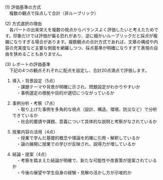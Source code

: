 (1) 評価基準の方式  
　複数の観点で採点して合計（非ルーブリック）

(2) 方式選択の理由  
　各パートの出来栄えを複数の視点からバランスよく評価したいと考えたためです。印象だけでは評価が偏る恐れがあり、逆に細かいルーブリックだと採点が複雑になりすぎる場合があります。複数観点の合計方式であれば、文章の構成や内容の充実度など主要な側面を網羅しつつ、採点基準が明確になりすぎて表現の自由を狭めることもありません。

(3) レポートの評価基準  
　下記の4つの観点それぞれに配点を設定し、合計20点満点で評価します。

1) 導入・背景設定（5点）  
　・課題テーマや背景が明確に示され、問題設定がわかりやすいか  
　・事例選定の根拠や目的が適切につながっているか  

2) 事例分析・考察（7点）  
　・取り上げた事例を多角的な視点（設計、構造、環境、防災など）で分析できているか  
　・社会的要請や課題、意義について具体的な説明と考察がなされているか  

3) 授業内容の活用（4点）  
　・授業で学んだ基礎的概念や理論を的確に引用・解釈しているか  
　・論の展開に授業での学びが反映され、説得力が増しているか  

4) 結論・提案（4点）  
　・考察を踏まえた結論が明確で、新たな可能性や改善策が提案されているか  
　・今後の展望や学生自身の経験・見解の活かし方が示唆的か  